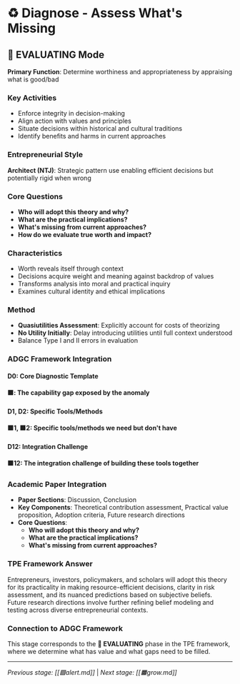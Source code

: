 # ♻️ Diagnose - Assess What's Missing

## 💸 EVALUATING Mode

**Primary Function**: Determine worthiness and appropriateness by appraising what is good/bad

### Key Activities
- Enforce integrity in decision-making
- Align action with values and principles
- Situate decisions within historical and cultural traditions
- Identify benefits and harms in current approaches

### Entrepreneurial Style
**Architect (NTJ)**: Strategic pattern use enabling efficient decisions but potentially rigid when wrong

### Core Questions
- **Who will adopt this theory and why?**
- **What are the practical implications?**
- **What's missing from current approaches?**
- **How do we evaluate true worth and impact?**

### Characteristics
- Worth reveals itself through context
- Decisions acquire weight and meaning against backdrop of values
- Transforms analysis into moral and practical inquiry
- Examines cultural identity and ethical implications

### Method
- **Quasiutilities Assessment**: Explicitly account for costs of theorizing
- **No Utility Initially**: Delay introducing utilities until full context understood
- Balance Type I and II errors in evaluation

### ADGC Framework Integration

#### D0: Core Diagnostic Template
**🟩: The capability gap exposed by the anomaly**

#### D1, D2: Specific Tools/Methods
**🟩1, 🟩2: Specific tools/methods we need but don't have**

#### D12: Integration Challenge
**🟩12: The integration challenge of building these tools together**

### Academic Paper Integration
- **Paper Sections**: Discussion, Conclusion
- **Key Components**: Theoretical contribution assessment, Practical value proposition, Adoption criteria, Future research directions
- **Core Questions**: 
  - **Who will adopt this theory and why?**
  - **What are the practical implications?**
  - **What's missing from current approaches?**

### TPE Framework Answer
Entrepreneurs, investors, policymakers, and scholars will adopt this theory for its practicality in making resource-efficient decisions, clarity in risk assessment, and its nuanced predictions based on subjective beliefs. Future research directions involve further refining belief modeling and testing across diverse entrepreneurial contexts.

### Connection to ADGC Framework
This stage corresponds to the **💸 EVALUATING** phase in the TPE framework, where we determine what has value and what gaps need to be filled.

---

*Previous stage: [[🟪alert.md]]* | *Next stage: [[🟧grow.md]]*